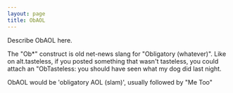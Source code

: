 ```yaml
---
layout: page
title: ObAOL
---
```




Describe ObAOL here.

The "Ob*" construct is old net-news slang for "Obligatory (whatever)".  Like on alt.tasteless, if you posted something that wasn't tasteless, you could attach an "ObTasteless: you should have seen what my dog did last night.

ObAOL would be 'obligatory AOL (slam)', usually followed by "Me Too"


